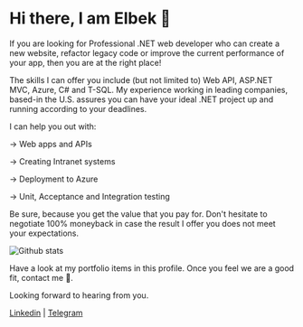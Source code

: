 # Hi there, I am Elbek 👋
If you are looking for Professional .NET web developer who can create a new website, refactor legacy code or improve the current performance of your app, then you are at the right place!

The skills I can offer you include (but not limited to) Web API, ASP.NET MVC, Azure, C# and T-SQL. My experience working in leading companies, based-in the U.S. assures you can have your ideal .NET project up and running according to your deadlines.

I can help you out with:

→ Web apps and APIs

→ Creating Intranet systems

→ Deployment to Azure

→ Unit, Acceptance and Integration testing

Be sure, because you get the value that you pay for. Don't hesitate to negotiate 100% moneyback in case the result I offer you does not meet your expectations.

 ![Github stats](https://github-readme-stats.vercel.app/api?username=ElbekDeveloper&show_icons=true&theme=dark)


Have a look at my portfolio items in this profile. Once you feel we are a good fit, contact me 💬.

Looking forward to hearing from you.

[Linkedin](https://www.linkedin.com/in/elbek-normurodov-58712017a/) | [Telegram](https://t.me/ElbekDeveloper)   
 